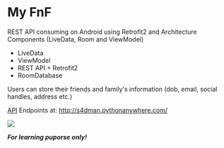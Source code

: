 # My FnF
REST API consuming on Android using Retrofit2 and Architecture Components (LiveData, Room and ViewModel)

* LiveData
* ViewModel
* REST API + Retrofit2
* RoomDatabase

Users can store their friends and family's information (dob, email, social handles, address etc.)

[API](https://github.com/s4dman/FnF-REST-API) Endpoints at: http://s4dman.pythonanywhere.com/  

<img src="https://user-images.githubusercontent.com/9642377/81042895-29b5ea00-8e7f-11ea-944c-96da039f2a46.png" />


**_For learning puporse only!_**
